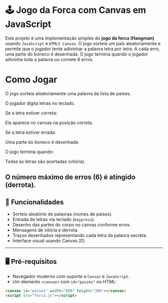 # 🕹️ Jogo da Forca com Canvas em JavaScript

Este projeto é uma implementação simples do **jogo da forca (Hangman)** usando `JavaScript` e `HTML5 Canvas`. O jogo sorteia um país aleatoriamente e permite que o jogador tente adivinhar a palavra letra por letra. A cada erro, uma parte do boneco é desenhada. O jogo termina quando o jogador adivinha toda a palavra ou comete 6 erros.

# Como Jogar
O jogo sorteia aleatoriamente uma palavra da lista de países.

O jogador digita letras no teclado.

Se a letra estiver correta:

Ela aparece no canvas na posição correta.

Se a letra estiver errada:

Uma parte do boneco é desenhada.

O jogo termina quando:

Todas as letras são acertadas (vitória).

O número máximo de erros (6) é atingido (derrota).
---

## 🧠 Funcionalidades

- Sorteio aleatório de palavras (nomes de países).
- Entrada de letras via teclado (`keypress`).
- Desenho das partes do corpo no canvas conforme erros.
- Mensagens de vitória e derrota.
- Traços desenhados representando cada letra da palavra secreta.
- Interface visual usando Canvas 2D.

---

## 🖥️ Pré-requisitos

- Navegador moderno com suporte a `Canvas` e `JavaScript`.
- Um elemento `<canvas>` com `id="paises"` no HTML:

```html
<canvas id="paises" width="800" height="300"></canvas>
<script src="forca.js"></script>

